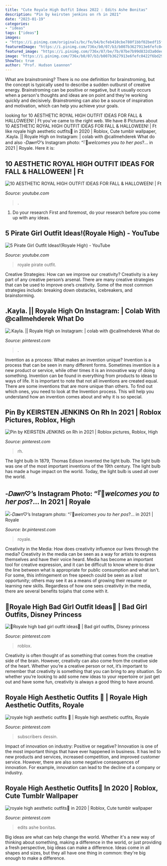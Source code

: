 ```yaml
---
title: "Cute Royale High Outfit Ideas 2022 : Edits Ashe Bonitas"
description: "Pin by keirsten jenkins on rh in 2021"
date: "2023-01-19"
categories:
- "ideas"
tags: ["ideas"]
images:
- "https://i.pinimg.com/originals/bc/fe/b4/bcfeb410cbe780f1bbf02bedf15fa66c.jpg"
featuredImage: "https://i.pinimg.com/736x/b0/07/b3/b007b3627913e6fefc0422f6bd293004.jpg"
featured_image: "https://i.pinimg.com/736x/87/be/7b/87be7b99d832d3a0dedbc46c945c79da.jpg"
image: "https://i.pinimg.com/736x/b0/07/b3/b007b3627913e6fefc0422f6bd293004.jpg"
ShowToc: true
author: "Prof. Hudson Leannon"
---
```



What are brainstroming?
There is no one definition for brainstroming, but the concept is typically used to describe a sudden outburst of creative energy. Brainstroming can be positive or negative, but it usually occurs when a person's thoughts and ideas are on point and they're working quickly and decisively. Brainstroming can also be a source of inspiration and motivation, which can help you achieve your goals.

	

		
looking for 10 AESTHETIC ROYAL HIGH OUTFIT IDEAS FOR FALL &amp; HALLOWEEN! | Ft you've came to the right web. We have 8 Pictures about 10 AESTHETIC ROYAL HIGH OUTFIT IDEAS FOR FALL &amp; HALLOWEEN! | Ft like royale high aesthetic outfits🦋 in 2020 | Roblox, Cute tumblr wallpaper, .Kayla. || Royale High on Instagram: | colab with @callmehderek What do and also -𝐷𝑎𝑤𝑛♡’s Instagram photo: “『🌸𝘸𝘦𝘭𝘤𝘰𝘮𝘦𝘴 𝘺𝘰𝘶 𝘵𝘰 𝘩𝘦𝘳 𝘱𝘰𝘴?… in 2021 | Royale. Here it is:
		
    
## 10 AESTHETIC ROYAL HIGH OUTFIT IDEAS FOR FALL &amp; HALLOWEEN! | Ft

<img loading=lazy src="https://i.ytimg.com/vi/b6-qH-rATkw/maxresdefault.jpg" onerror="this.onerror=null;this.src='https://tse4.mm.bing.net/th?id=OIP.LlD77qJbHwcagzFCOUIyHgHaEK&amp;pid=15.1';" alt="10 AESTHETIC ROYAL HIGH OUTFIT IDEAS FOR FALL &amp; HALLOWEEN! | Ft">

_Source: youtube.com_

>. 

	

1. Do your research First and foremost, do your research before you come up with any ideas.

    
## 5 Pirate Girl Outfit Ideas!(Royale High) - YouTube

<img loading=lazy src="https://i.ytimg.com/vi/qW_QL2Zu7Yo/hqdefault.jpg" onerror="this.onerror=null;this.src='https://tse4.mm.bing.net/th?id=OIP.hmutVwU6XqPPawmsq2jA4AHaFj&amp;pid=15.1';" alt="5 Pirate Girl Outfit Ideas!(Royale High) - YouTube">

_Source: youtube.com_

>royale pirate outfit. 

	

Creative Strategies: How can we improve our creativity?
Creativity is a key part of any creative person’s arsenal. There are many creative strategies that can be used to improve one’s creativity. Some of the most common strategies include: breaking down obstacles, icebreakers, and brainstorming.

    
## .Kayla. || Royale High On Instagram: | Colab With @callmehderek What Do

<img loading=lazy src="https://i.pinimg.com/736x/87/be/7b/87be7b99d832d3a0dedbc46c945c79da.jpg" onerror="this.onerror=null;this.src='https://tse3.mm.bing.net/th?id=OIP.lrshA0EGRj2D4btikgxg7wHaHa&amp;pid=15.1';" alt=".Kayla. || Royale High on Instagram: | colab with @callmehderek What do">

_Source: pinterest.com_

>. 

	

Invention as a process: What makes an invention unique?
Invention is a process that can be seen in many different forms. Sometimes invention is a new product or service, while other times it is an innovative way of doing something. Invention can be found in everything from products to ideas to ways of life.
It is important to note that not all inventions are created equal. There are some inventions that are more unique than others. To find out which ones, you need to look at the Invention process. This will help you understand how an invention comes about and why it is so special.

    
## Pin By KEIRSTEN JENKINS On Rh In 2021 | Roblox Pictures, Roblox, High

<img loading=lazy src="https://i.pinimg.com/736x/14/a0/e1/14a0e17c09acf784f76225dac664ed20.jpg" onerror="this.onerror=null;this.src='https://tse1.mm.bing.net/th?id=OIP.dBIbn-i-0zFdGruztysa_AHaJP&amp;pid=15.1';" alt="Pin by KEIRSTEN JENKINS on Rh in 2021 | Roblox pictures, Roblox, High">

_Source: pinterest.com_

>rh. 

	

The light bulb
In 1879, Thomas Edison invented the light bulb. The light bulb was one of the most important inventions of the 19th century. The light bulb has made a huge impact on the world. Today, the light bulb is used all over the world.

    
## -𝐷𝑎𝑤𝑛♡’s Instagram Photo: “『🌸𝘸𝘦𝘭𝘤𝘰𝘮𝘦𝘴 𝘺𝘰𝘶 𝘵𝘰 𝘩𝘦𝘳 𝘱𝘰𝘴?… In 2021 | Royale

<img loading=lazy src="https://i.pinimg.com/736x/9e/bb/ce/9ebbce897e3ba71df27415f836223871.jpg" onerror="this.onerror=null;this.src='https://tse1.mm.bing.net/th?id=OIP.IYx1OfgwA_23te0HlPxlrgHaHa&amp;pid=15.1';" alt="-𝐷𝑎𝑤𝑛♡’s Instagram photo: “『🌸𝘸𝘦𝘭𝘤𝘰𝘮𝘦𝘴 𝘺𝘰𝘶 𝘵𝘰 𝘩𝘦𝘳 𝘱𝘰𝘴?… in 2021 | Royale">

_Source: br.pinterest.com_

>royale. 

	

Creativity in the Media: How does creativity influence our lives through the media?
Creativity in the media can be seen as a way for artists to express themselves and have their voice heard. Media has become an important tool for creative expression, and it can be difficult to know where to draw the line between what is appropriate for public consumption and what isn't. For some, this infringement on free speech could be seen as a lost opportunity; others may see it as a means of growing their resume or learning new skills. Regardless of how one sees creativity in the media, there are several benefits toijahs that come with it.

    
## 🖤Royale High Bad Girl Outfit Ideas🖤 | Bad Girl Outfits, Disney Princess

<img loading=lazy src="https://i.pinimg.com/originals/bc/fe/b4/bcfeb410cbe780f1bbf02bedf15fa66c.jpg" onerror="this.onerror=null;this.src='https://tse2.mm.bing.net/th?id=OIP.4heudSjgguc2fEICd-iVLgHaLI&amp;pid=15.1';" alt="🖤Royale high bad girl outfit ideas🖤 | Bad girl outfits, Disney princess">

_Source: pinterest.com_

>roblox. 

	

Creativity is often thought of as something that comes from the creative side of the brain. However, creativity can also come from the creative side of the heart. Whether you’re a creative person or not, it’s important to remember that creativity is something that you can bring to any situation. So whether you’re looking to add some new ideas to your repertoire or just get out and have some fun, creativity is always a good thing to have around.

    
## Royale High Aesthetic Outfits 🎀 | Royale High Aesthetic Outfits, Royale

<img loading=lazy src="https://i.pinimg.com/736x/9b/7f/38/9b7f38a1a7643a833a156a18af3ed497.jpg" onerror="this.onerror=null;this.src='https://tse2.mm.bing.net/th?id=OIP.svggA9D7AgCgnN7qt1roDAHaOs&amp;pid=15.1';" alt="royale high aesthetic outfits 🎀 | Royale high aesthetic outfits, Royale">

_Source: pinterest.com_

>subscribers dessin. 

	

Impact of innovation on industry: Positive or negative?
Innovation is one of the most important things that have ever happened in business. It has led to new products and services, increased competition, and improved customer service. However, there are also some negative consequences of innovation. For example, innovation can lead to the decline of a company or industry.

    
## Royale High Aesthetic Outfits🦋 In 2020 | Roblox, Cute Tumblr Wallpaper

<img loading=lazy src="https://i.pinimg.com/736x/b0/07/b3/b007b3627913e6fefc0422f6bd293004.jpg" onerror="this.onerror=null;this.src='https://tse3.mm.bing.net/th?id=OIP.VC59L32w44mEJPpLUnvB4QHaGL&amp;pid=15.1';" alt="royale high aesthetic outfits🦋 in 2020 | Roblox, Cute tumblr wallpaper">

_Source: pinterest.com_

>edits ashe bonitas. 

	

Big ideas are what can help change the world. Whether it's a new way of thinking about something, making a difference in the world, or just providing a fresh perspective, big ideas can make a difference. Ideas come in all shapes and sizes, but they all have one thing in common: they're big enough to make a difference.

